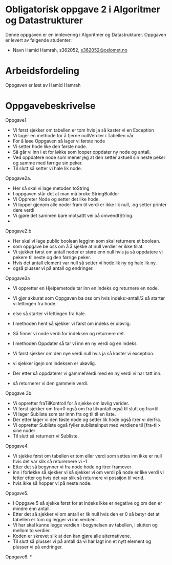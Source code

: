 # Obligatorisk oppgave 2 i Algoritmer og Datastrukturer

Denne oppgaven er en innlevering i Algoritmer og Datastrukturer. 
Oppgaven er levert av følgende studenter:
* Navn Hamid Hamrah, s362052, s362052@oslomet.no

# Arbeidsfordeling

Oppgaven er løst av Hamid Hamrah

# Oppgavebeskrivelse

Oppgave1. 
* Vi først sjekker om tabellen er tom hvis ja så kaster vi en Exception
* Vi lager en methode for å fjerne nullVerdier i Tabellen vår. 
* For å løse Oppgaven så lager vi første node
* Vi setter hode like den første node. 
* Så går vi inn i et for løkke som looper oppdater ny node og antall.
* Ved oppdatere node som mener jeg at den setter aktuell sin neste peker og samme med førrige sin peker. 
* Til slutt så setter vi hale lik node. 

Oppgave2a. 
* Her så skal vi lage metoden toString
* I oppgaven står det at man må bruke StringBuilder
* Vi Oppreter Node og setter det like hode. 
* Vi lopper gjenom alle noder fram til verdi er ikke lik null, .og setter printer dere verdi
* Vi gjøre det sammen bare motsattt vei oå omvendtString. 
* 
Oppgave2.b
* Her skal vi lage public boolean legginn som skal returnere et boolean. 
* som oppgave be oss om å å sjekke at null verdier er ikke tillat. 
* Vi sjekker først om antall noder er støre enn null hvis ja så oppdatere vi pekere til neste og den førrige peker. 
* Hvis det antall element var null så setter vi hode lik ny og hale lik ny. 
* også plusser vi på antall og endringer. 

Oppgave3a
* Vi oppretter en Hjelpemetode tar inn en indeks og returnere en node. 
* Vi gjør akkurat som Oppgaven ba oss om hvis indeks>antall/2 så starter vi lettingen fra hode. 
* else så starter vi lettingen fra hale. 

* I methoden hent så sjekker vi først om indeks er uløvlig. 
* Så finner vi node verdi for indeksen og returnere det.

* I methoden Oppdater så tar vi inn en ny verdi og en indeks 
* Vi først sjekker om den nye verdi null hvis ja så kaster vi exception.
* vi sjekker igejn om indeksen er ukøvlig. 
* Der etter så oppdaterer vi gammelVerdi med en ny verdi vi har tatt inn. 
* så returnerer vi den gammele verdi. 


Oppgave 3b.
* Vi oppretter fraTilKontroll for å sjekke om løvlig verider. 
* Vi først sjekker om fra<0 også om fra til>antall også til slutt og fra>til.
* Vi lager Subliste som tar innn fra og til til en liste. 
* Der etter lager vi den føste node og setter lik hode også itrer vi derfra. 
* Vi oppretter Subliste også fyller sublisteInput med verdiene til [fra-til> sine noder
* Til slutt så returnerr vi Subliste. 

Oppgave4. 
* Vi sjekke først om tabellen er tom eller verdi som settes inn ikke er null hvis det var slik så returernere vi -1
* Etter det så begynner vi fra node hode og itrer framover
* inn i forløkke så sjekker vi så sjekker vi om verdi på node er like verdi vi letter etter og hvis det var slik så returnere vi possijon til verid. 
* hvis ikke så hopper vi på neste node. 

Oppgave5.
* I Oppgave 5 så sjekke først for at indeks ikke er negative og om den er mindre enn antall.
* Etter det så sjekker vi om antall er lik null hvis den er 0 så betyr det at tabellen er tom og legger vi inn verdien.
* Vi har skal kunne legge verdien i begynelsen av tabellen, i slutten og mellom to verdier.
* Koden er skrevet slik at den kan gjøre alle alternativene.
* Til slutt så plusser vi på antall da vi har lagt inn et nytt element og plusser vi på endringer. 

Oppgave6. 
*
